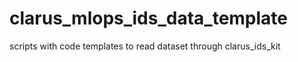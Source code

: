 # clarus_mlops_ids_data_template
scripts with code templates to read dataset through clarus_ids_kit
